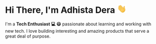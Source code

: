 
<h1>Hi There, I'm Adhista Dera <img  src="https://raw.githubusercontent.com/ABSphreak/ABSphreak/master/gifs/Hi.gif" width="30px"></h1>

I'm a **Tech Enthusiast 💻 😃** passionate about learning and working with new tech. I love building interesting and amazing products that serve a great deal of purpose. <br/><br/>

